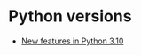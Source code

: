 # Python versions

- [New features in Python 3.10](https://towardsdatascience.com/6-new-awesome-features-in-python-3-10-a0598e87689f)
